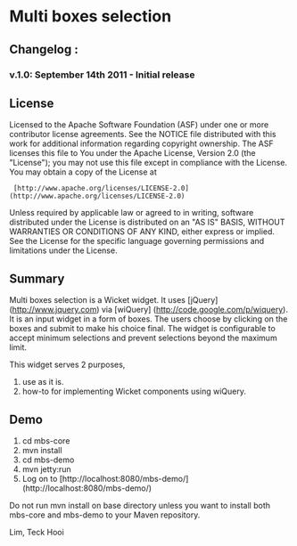 # Multi boxes selection
## Changelog :
### v.1.0: September 14th 2011 - Initial release

## License

Licensed to the Apache Software Foundation (ASF) under one or more
contributor license agreements.  See the NOTICE file distributed with
this work for additional information regarding copyright ownership.
The ASF licenses this file to You under the Apache License, Version 2.0
(the "License"); you may not use this file except in compliance with
the License.  You may obtain a copy of the License at

     [http://www.apache.org/licenses/LICENSE-2.0] (http://www.apache.org/licenses/LICENSE-2.0)

Unless required by applicable law or agreed to in writing, software
distributed under the License is distributed on an "AS IS" BASIS,
WITHOUT WARRANTIES OR CONDITIONS OF ANY KIND, either express or implied.
See the License for the specific language governing permissions and
limitations under the License.

## Summary

Multi boxes selection is a Wicket widget. It uses [jQuery] (http://www.jquery.com) via [wiQuery] (http://code.google.com/p/wiquery). It is an input widget in a form of boxes. The users choose by clicking on the boxes and submit to make his choice final. The widget is configurable to accept minimum selections and prevent selections beyond the maximum limit.

This widget serves 2 purposes,

1) use as it is.
2) how-to for implementing Wicket components using wiQuery.

## Demo

1. cd mbs-core
2. mvn install
3. cd mbs-demo
4. mvn jetty:run
5. Log on to [http://localhost:8080/mbs-demo/] (http://localhost:8080/mbs-demo/)

Do not run mvn install on base directory unless you want to install both mbs-core and mbs-demo to your Maven repository.

Lim, Teck Hooi
